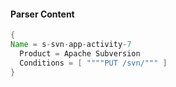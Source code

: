 #### Parser Content
```Java
{
Name = s-svn-app-activity-7
  Product = Apache Subversion
  Conditions = [ """"PUT /svn/""" ]
}
```